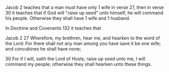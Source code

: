 

Jacob 2 teaches that a man must have only 1 wife in verse 27, then in verse 30 it teaches that if God will "raise up seed" unto himself, he will command his people. Otherwise they shall have 1 wife and 1 husband. 

In Doctrine and Covenants 132 it teaches that 

Jacob 2
27 Wherefore, my brethren, hear me, and hearken to the word of the Lord: For there shall not any man among you have save it be one wife; and concubines he shall have none;

30 For if I will, saith the Lord of Hosts, raise up seed unto me, I will command my people; otherwise they shall hearken unto these things.